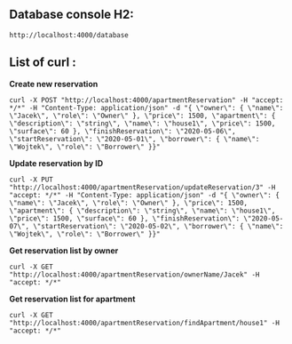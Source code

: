 ## Database console H2:
```
http://localhost:4000/database
```

## List of curl :

**Create new reservation**
```
curl -X POST "http://localhost:4000/apartmentReservation" -H "accept: */*" -H "Content-Type: application/json" -d "{ \"owner\": { \"name\": \"Jacek\", \"role\": \"Owner\" }, \"price\": 1500, \"apartment\": { \"description\": \"string\", \"name\": \"house1\", \"price\": 1500, \"surface\": 60 }, \"finishReservation\": \"2020-05-06\", \"startReservation\": \"2020-05-01\", \"borrower\": { \"name\": \"Wojtek\", \"role\": \"Borrower\" }}"
```
**Update reservation by ID**
```
curl -X PUT "http://localhost:4000/apartmentReservation/updateReservation/3" -H "accept: */*" -H "Content-Type: application/json" -d "{ \"owner\": { \"name\": \"Jacek\", \"role\": \"Owner\" }, \"price\": 1500, \"apartment\": { \"description\": \"string\", \"name\": \"house1\", \"price\": 1500, \"surface\": 60 }, \"finishReservation\": \"2020-05-07\", \"startReservation\": \"2020-05-02\", \"borrower\": { \"name\": \"Wojtek\", \"role\": \"Borrower\" }}"
```
**Get reservation list by owner**
```
curl -X GET "http://localhost:4000/apartmentReservation/ownerName/Jacek" -H "accept: */*"
```
**Get reservation list for apartment**
```
curl -X GET "http://localhost:4000/apartmentReservation/findApartment/house1" -H "accept: */*"
```

